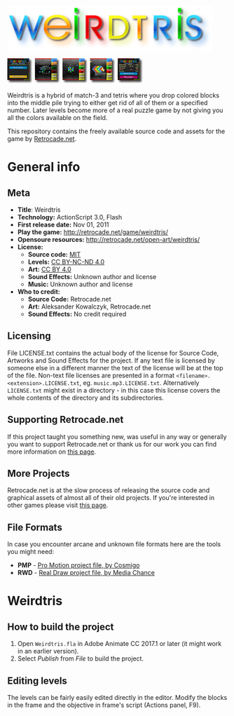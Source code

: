 ![Weirdtris logo](.readme/logo.png?raw=true)

[![Weirdtris - Screenshot 1](.readme/screen_1_thumb.png?raw=true)](.readme/screen_1.png?raw=true) [![Weirdtris - Screenshot 2](.readme/screen_2_thumb.png?raw=true)](.readme/screen_2.png?raw=true) [![Weirdtris - Screenshot 3](.readme/screen_3_thumb.png?raw=true)](.readme/screen_3.png?raw=true) [![Weirdtris - Screenshot 4](.readme/screen_4_thumb.png?raw=true)](.readme/screen_4.png?raw=true) [![Weirdtris - Screenshot 5](.readme/screen_5_thumb.png?raw=true)](.readme/screen_5.png?raw=true)

Weirdtris is a hybrid of match-3 and tetris where you drop colored blocks into the middle pile trying to either get rid of all of them or a specified number. Later levels become more of a real puzzle game by not giving you all the colors available on the field.

This repository contains the freely available source code and assets for the game by [Retrocade.net](http://retrocade.net).

# General info

## Meta

 * **Title**: Weirdtris
 * **Technology:** ActionScript 3.0, Flash
 * **First release date:** Nov 01, 2011
 * **Play the game:** http://retrocade.net/game/weirdtris/
 * **Opensoure resources:** http://retrocade.net/open-art/weirdtris/
 * **License:**
   * **Source code:** [MIT](https://opensource.org/licenses/MIT)
   * **Levels:** [CC BY-NC-ND 4.0](https://creativecommons.org/licenses/by-nc-nd/4.0/legalcode)
   * **Art:** [CC BY 4.0](https://creativecommons.org/licenses/by/4.0/legalcode)
   * **Sound Effects:** Unknown author and license
   * **Music:** Unknown author and license
 * **Who to credit:**
   * **Source Code:** Retrocade.net
   * **Art:** Aleksander Kowalczyk, Retrocade.net
   * **Sound Effects:** No credit required
   
## Licensing

File LICENSE.txt contains the actual body of the license for Source Code, Artworks and Sound Effects for the project. If any text file is licensed by someone else in a different manner the text of the license will be at the top of the file. Non-text file licenses are presented in a format `<filename>.<extension>.LICENSE.txt`, eg. `music.mp3.LICENSE.txt`. Alternatively `LICENSE.txt` might exist in a directory - in this case this license covers the whole contents of the directory and its subdirectories. 

## Supporting Retrocade.net

If this project taught you something new, was useful in any way or generally you want to support Retrocade.net or thank us for our work you can find more information on [this page](http://retrocade.net/how-to-support-retrocade-net/).

## More Projects

Retrocade.net is at the slow process of releasing the source code and graphical assets of almost all of their old projects. If you're interested in other games please visit [this page](http://retrocade.net/open-art/).

## File Formats

In case you encounter arcane and unknown file formats here are the tools you might need:

 * **PMP** - [Pro Motion project file, by Cosmigo](http://www.cosmigo.com/promotion/index.php)
 * **RWD** - [Real Draw project file, by Media Chance](http://www.mediachance.com/realdraw/)

# Weirdtris

## How to build the project

 1. Open `Weirdtris.fla` in Adobe Animate CC 2017.1 or later (it might work in an earlier version).
 2. Select *Publish* from *File* to build the project.

## Editing levels

The levels can be fairly easily edited directly in the editor. Modify the blocks in the frame and the objective in frame's script (Actions panel, F9).
 
